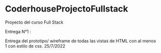 # CoderhouseProjectoFullstack
Proyecto del curso Full Stack 



Entrega N°1 :

Entrega del prototipo/ wireframe de todas las vistas de HTML con al menos 1 con estilo de css.
25/7/2022


